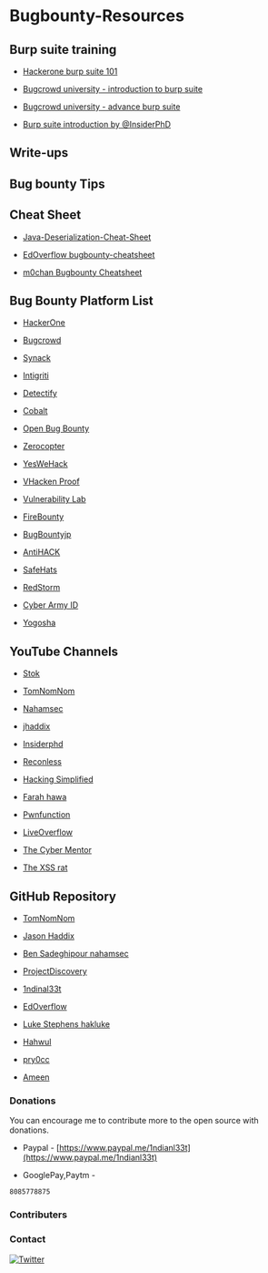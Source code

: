 # Bugbounty-Resources

## Burp suite training
- [Hackerone burp suite 101](https://m.youtube.com/playlist?list=PLxhvVyxYRviajtnHaICLg_ZcY47TpgGjR)
- [Bugcrowd university - introduction to burp suite](https://youtu.be/h2duGBZLEek)
- [Bugcrowd university - advance burp suite](https://youtu.be/kbi2KaAzTLg)

- [Burp suite introduction by @InsiderPhD](https://www.youtube.com/playlist?list=PLbyncTkpno5FwsKpcaiXBvmG2r75RLGo3)

## Write-ups

## Bug bounty Tips

## Cheat Sheet
- [Java-Deserialization-Cheat-Sheet](https//github.com/GrrrDog/Java-Deserialization-Cheat-Sheet)

- [EdOverflow bugbounty-cheatsheet](https://github.com/EdOverflow/bugbounty-cheatsheet)

- [m0chan Bugbounty Cheatsheet](https://m0chan.github.io/2019/12/17/Bug-Bounty-Cheetsheet.html)

## Bug Bounty Platform List

- [HackerOne](https://www.hackerone.com)

- [Bugcrowd](https://www.bugcrowd.com)

- [Synack](https://www.synack.com/red-team)

- [Intigriti](https://www.intigriti.com)

- [Detectify](https://cs.detectify.com)

- [Cobalt](https://cobalt.io)

- [Open Bug Bounty](https://www.openbugbounty.org)

- [Zerocopter](https://www.zerocopter.com)

- [YesWeHack](https://www.yeswehack.com)

- [VHacken Proof](https://hackenproof.com)

- [Vulnerability Lab](https://www.vulnerability-lab.com)

- [FireBounty](https://firebounty.com)

- [BugBountyjp](https://bugbounty.jp)

- [AntiHACK](https://www.antihack.me)

- [SafeHats](https://safehats.com)

- [RedStorm](https://wwvw.redstorm.io)

- [Cyber Army ID](https://www.cyberarmy.id)

- [Yogosha](https://yogosha.com)

## YouTube Channels

- [Stok](https://www.youtube.com/channel/UCQN2DsjnYH60SFBIA6IkNwg?pbjreload=101)

- [TomNomNom](https://m.youtube.com/user/TomNomNomDotCom)

- [Nahamsec](https://m.youtube.com/channel/UCCZDt7MuC3Hzs6IH4xODLBw)

- [jhaddix](https://m.youtube.com/channel/UCk0f0svao7AKeK3RfiWxXEA)

- [Insiderphd](https://m.youtube.com/channel/UCPiN9NPjIer8Do9gUFxKv7A)

- [Reconless](https://m.youtube.com/channel/UCCp25j1Zh9vc_WFm-nB9fhQ)

- [Hacking Simplified](https://m.youtube.com/channel/UCARsgS1stRbRgh99E63Q3ng)

- [Farah hawa](https://m.youtube.com/channel/UCq9IyPMXiwD8yBFHkxmN8zg)

- [Pwnfunction](https://m.youtube.com/channel/UCW6MNdOsqv2E9AjQkv9we7A)

- [LiveOverflow](https://m.youtube.com/channel/UClcE-kVhqyiHCcjYwcpfj9w)

- [The Cyber Mentor](https://m.youtube.com/channel/UC0ArlFuFYMpEewyRBzdLHiw)

- [The XSS rat](https://m.youtube.com/channel/UCjBhClJ59W4hfUly51i11hg)

## GitHub Repository

- [TomNomNom](https://github.com/tomnomnom)

- [Jason Haddix](https://github.com/jhaddix)

- [Ben Sadeghipour nahamsec](https://github.com/nahamsec)

- [ProjectDiscovery](https://github.com/projectdiscovery)

- [1ndinal33t](https://github.com/1ndianl33t)

- [EdOverflow](https://github.com/EdOverflow)

- [Luke Stephens hakluke](https://github.com/hakluke)

- [Hahwul](https://github.com/hahwul)

- [pry0cc](https://github.com/pry0cc)

- [Ameen](https://github.com/ameenmaali)

### Donations
You can encourage me to contribute more to the open source with donations.

- Paypal - [https://www.paypal.me/1ndianl33t](https://www.paypal.me/1ndianl33t)

- GooglePay,Paytm -

`8085778875`

### Contributers




### Contact
[![Twitter](https://img.shields.io/badge/twitter-@1ndianl33t-blue.svg)](https://twitter.com/1ndianl33t)

